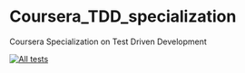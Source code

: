 # Coursera_TDD_specialization
Coursera Specialization on Test Driven Development

[![All tests](https://github.com/LeJawa/Coursera_TDD_specialization/actions/workflows/python-app.yml/badge.svg?branch=main)](https://github.com/LeJawa/Coursera_TDD_specialization/actions/workflows/python-app.yml)
